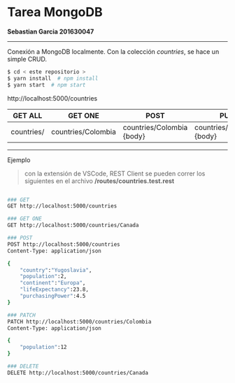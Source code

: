 # Tarea MongoDB

**Sebastian Garcia 201630047**

<hr/>

Conexión a MongoDB localmente. Con la colección *countries*, se hace un simple CRUD.

```sh
$ cd < este repositorio >
$ yarn install 	# npm install 
$ yarn start  # npm start
```

http://localhost:5000/countries

|  GET ALL | GET ONE   |   POST | PUT | DELETE | 
|---|---| ---|---| ---|
| countries/  |  countries/Colombia  | countries/Colombia {body} |countries/Colombia {body}  | countries/Colombia  |


<hr/>

Ejemplo

> con la extensión de VSCode, REST Client se pueden correr los siguientes en el archivo **/routes/countries.test.rest**

```sh

### GET
GET http://localhost:5000/countries

### GET ONE
GET http://localhost:5000/countries/Canada

### POST 
POST http://localhost:5000/countries
Content-Type: application/json

{
    "country":"Yugoslavia",
    "population":2,
    "continent":"Europa",
    "lifeExpectancy":23.8,
    "purchasingPower":4.5
}

### PATCH 
PATCH http://localhost:5000/countries/Colombia
Content-Type: application/json

{
    "population":12
}

### DELETE
DELETE http://localhost:5000/countries/Canada

```

